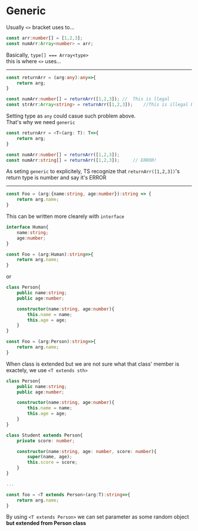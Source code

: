 # Generic   
   
Usually `<>` bracket uses to...   
```ts
const arr:number[] = [1,2,3];
const numArr:Array<number> = arr;
```   
Basically, `type[] === Array<type>`   
this is where `<>` uses...  
   
---

```ts
const returnArr = (arg:any):any=>{
    return arg;
}

const numArr:number[] = returnArr([1,2,3]); //  This is llegal
const strArr:Array<string> = returnArr([1,2,3]);    //This is illegal but TS won't recognize! 
```    
   
Setting type as `any` could casue such problem above.   
That's why we need `generic`   
   
```ts
const returnArr = <T>(arg: T): T=>{
    return arg;
}

const numArr:number[] = returnArr([1,2,3]);
const numArr:string[] = returnArr([1,2,3]);     // ERROR!
```   
   
As seting `generic` to explicitely, TS recognize that `returnArr([1,2,3])`'s return type is number and say it's ERROR   
   
---   
   
```ts
const Foo = (arg:{name:string, age:number}):string => {
    return arg.name;
}
```   
This can be written more clearely with `interface`   
```ts
interface Human{
    name:string;
    age:number;
}

const Foo = (arg:Human):string=>{
    return arg.name;
}
```   
or   
```ts
class Person{
    public name:string;
    public age:number;

    constructor(name:string, age:number){
        this.name = name;
        this.age = age;
    }
}

const Foo = (arg:Person):string=>{
    return arg.name;
}
```   
   
When class is extended but we are not sure what that class' member is exactely, we use `<T extends sth>`    

```ts
class Person{
    public name:string;
    public age:number;

    constructor(name:string, age:number){
        this.name = name;
        this.age = age;
    }
}

class Student extends Person{
    private score: number;

    constructor(name:string, age: number, score: number){
        super(name, age);
        this.score = score;
    }
}

...

const foo = <T extends Person>(arg:T):string=>{
    return arg.name;
}
```    
    
By using `<T extends Person>` we can set parameter as some random object **but extended from Person class**